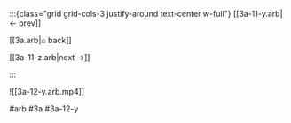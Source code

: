 :::{class="grid grid-cols-3 justify-around text-center w-full"}
[[3a-11-y.arb|← prev]]

[[3a.arb|⌂ back]]

[[3a-11-z.arb|next →]]

:::

![[3a-12-y.arb.mp4]]

#arb #3a #3a-12-y

